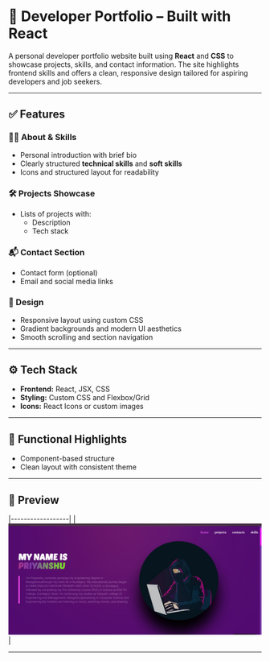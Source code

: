 
# 💼 Developer Portfolio – Built with React

A personal developer portfolio website built using **React** and **CSS** to showcase projects, skills, and contact information. The site highlights frontend skills and offers a clean, responsive design tailored for aspiring developers and job seekers.

---

## ✅ Features

### 🧑‍💻 About & Skills
- Personal introduction with brief bio
- Clearly structured **technical skills** and **soft skills**
- Icons and structured layout for readability

### 🛠️ Projects Showcase
- Lists of projects with:
  - Description
  - Tech stack 

### 📬 Contact Section
- Contact form (optional)
- Email and social media links

### 🎨 Design
- Responsive layout using custom CSS
- Gradient backgrounds and modern UI aesthetics
- Smooth scrolling and section navigation

---

## ⚙️ Tech Stack

- **Frontend:** React, JSX, CSS
- **Styling:** Custom CSS and Flexbox/Grid
- **Icons:** React Icons or custom images

---

## 🧪 Functional Highlights

- Component-based structure
- Clean layout with consistent theme

---

## 📸 Preview
|------------------|
| ![Preview](./myapp/image.png) |

---



